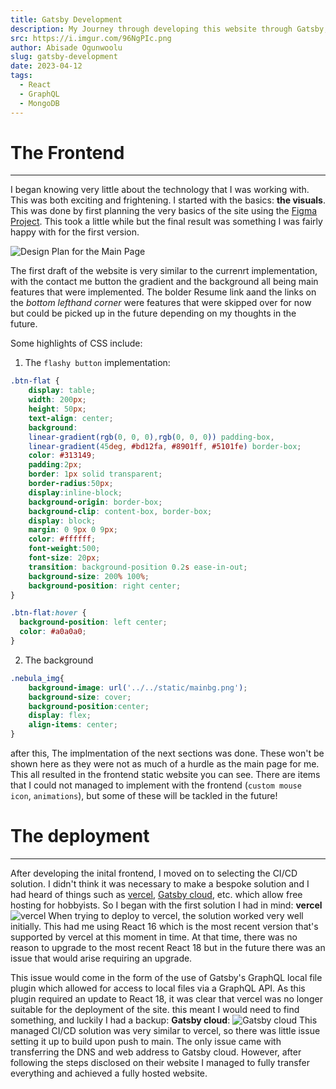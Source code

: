 ```yaml
---
title: Gatsby Development
description: My Journey through developing this website through Gatsby, this includes frontend logic, styling, databases and the general Gatsby annoyances. Join me on my path to creating the very website you read this on.
src: https://i.imgur.com/96NgPIc.png
author: Abisade Ogunwoolu
slug: gatsby-development
date: 2023-04-12
tags:
  - React
  - GraphQL
  - MongoDB
---
```


# **The Frontend**
---
I began knowing very little about the technology that I was working with. This was both exciting and frightening. I started with the basics: **the visuals**. This was done by first planning the very basics of the site using the [Figma Project](https://www.figma.com/file/ZI33nTAw5zaKncs89bsOlw/portfolio-site?node-id=0%3A1&t=P7Unn6dNFH2z3zVa-1). This took a little while but the final result was something I was fairly happy with for the first version.

![Design Plan for the Main Page](https://i.imgur.com/PlztlSR.png)

The first draft of the website is very similar to the currenrt implementation, with the contact me button the gradient and the background all being main features that were implemented. The bolder Resume link aand the links on the _bottom lefthand corner_ were features that were skipped over for now but could be picked up in the future depending on my thoughts in the future. 

Some highlights of CSS include:
1. The `flashy button` implementation:
```css
.btn-flat {
	display: table;
	width: 200px;
	height: 50px;
	text-align: center;
	background:
	linear-gradient(rgb(0, 0, 0),rgb(0, 0, 0)) padding-box,
	linear-gradient(45deg, #bd12fa, #8901ff, #5101fe) border-box;
	color: #313149;
	padding:2px;
	border: 1px solid transparent;
	border-radius:50px;
	display:inline-block;
	background-origin: border-box;
	background-clip: content-box, border-box;
	display: block;
	margin: 0 9px 0 9px;
	color: #ffffff;
	font-weight:500;
	font-size: 20px;
	transition: background-position 0.2s ease-in-out;
	background-size: 200% 100%; 
	background-position: right center;
}

.btn-flat:hover {
  background-position: left center; 
  color: #a0a0a0;
}
```
2. The background
```css
.nebula_img{
	background-image: url('../../static/mainbg.png');
	background-size: cover;
	background-position:center;
	display: flex;
	align-items: center;
}
```
after this, The implmentation of the next sections was done. These won't be shown here as they were not as much of a hurdle as the main page for me. This all resulted in the frontend static website you can see. There are items that I could not managed to implement with the frontend (`custom mouse icon`,  `animations`), but some of these will be tackled in the future! 

# **The deployment**
---
After developing the inital frontend, I moved on to selecting the CI/CD solution. I didn't think it was necessary to make a bespoke solution and I had heard of things such as [vercel](https://vercel.com/), [Gatsby cloud](https://www.gatsbyjs.com/), etc. which allow free hosting for hobbyists. So I began with the first solution I had in mind: **vercel**
 ![vercel](https://i.imgur.com/0vytU2y.gif)
When trying to deploy to vercel, the solution worked very well initially. This had me using React 16 which is the most recent version that's supported by vercel at this moment in time. At that time, there was no reason to upgrade to the most recent React 18 but in the future there was an issue that would arise requiring an upgrade. 

This issue would come in the form of the use of Gatsby's GraphQL local file plugin which allowed for access to local files via a GraphQL API. As this plugin required an update to React 18, it was clear that vercel was no longer suitable for the deployment of the site. this meant I would need to find something, and luckily I had a backup:
**Gatsby cloud**:
![Gatsby cloud]()
This managed CI/CD solution was very similar to vercel, so there was little issue setting it up to build upon push to main. The only issue came with transferring the DNS and web address to Gatsby cloud. However, after following the steps disclosed on their website I managed to fully transfer everything and achieved a fully hosted website.
